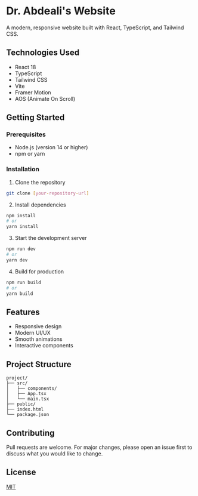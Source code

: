 # Dr. Abdeali's Website

A modern, responsive website built with React, TypeScript, and Tailwind CSS.

## Technologies Used

- React 18
- TypeScript
- Tailwind CSS
- Vite
- Framer Motion
- AOS (Animate On Scroll)

## Getting Started

### Prerequisites

- Node.js (version 14 or higher)
- npm or yarn

### Installation

1. Clone the repository
```bash
git clone [your-repository-url]
```

2. Install dependencies
```bash
npm install
# or
yarn install
```

3. Start the development server
```bash
npm run dev
# or
yarn dev
```

4. Build for production
```bash
npm run build
# or
yarn build
```

## Features

- Responsive design
- Modern UI/UX
- Smooth animations
- Interactive components

## Project Structure

```
project/
├── src/
│   ├── components/
│   ├── App.tsx
│   └── main.tsx
├── public/
├── index.html
└── package.json
```

## Contributing

Pull requests are welcome. For major changes, please open an issue first to discuss what you would like to change.

## License

[MIT](https://choosealicense.com/licenses/mit/)
